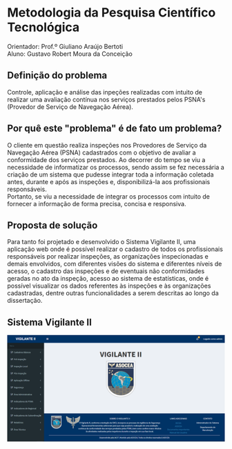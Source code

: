 # Metodologia da Pesquisa Científico Tecnológica

Orientador: Prof.º Giuliano Araújo Bertoti </br>
Aluno: Gustavo Robert Moura da Conceição

## Definição do problema
   Controle, aplicação e análise das inpeções realizadas com intuito de realizar uma avaliação contínua nos serviços prestados pelos PSNA's (Provedor de Serviço de Navegação Aérea).

## Por quê este "problema" é de fato um problema?
   O cliente em questão realiza inspeções nos Provedores de Serviço da Navegação Aérea (PSNA) cadastrados com o objetivo de avaliar a conformidade dos serviços prestados. Ao decorrer do tempo se viu a necessidade de informatizar os processos, sendo assim se fez necessária a criação de um sistema que pudesse integrar toda a informação coletada antes, durante e após as inspeções e, disponibilizá-la aos profissionais responsáveis.</br>
    Portanto, se viu a necessidade de integrar os processos com intuito de fornecer a informação de forma precisa, concisa e responsiva.

## Proposta de solução
   Para tanto foi projetado e desenvolvido o Sistema Vigilante II, uma aplicação web onde é possível realizar o cadastro de todos os profissionais responsáveis por realizar inspeções, as organizações inspecionadas e demais envolvidos, com diferentes visões do sistema e diferentes níveis de acesso, o cadastro das inspeções e de eventuais não conformidades geradas  no ato da inspeção, acesso ao sistema de estatísticas, onde é possível visualizar os dados referentes às inspeções e às organizações cadastradas, dentre outras funcionalidades a serem descritas ao longo da dissertação.

## Sistema Vigilante II

![Sistema Vigilante II](./img/homeVigilante.png)

